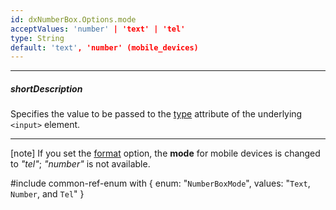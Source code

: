 ```yaml
---
id: dxNumberBox.Options.mode
acceptValues: 'number' | 'text' | 'tel'
type: String
default: 'text', 'number' (mobile_devices)
---
```

---
##### shortDescription
Specifies the value to be passed to the <a href="http://www.w3schools.com/tags/att_input_type.asp" target="_blank">type</a> attribute of the underlying `<input>` element.

---
[note] If you set the [format](/Documentation/ApiReference/UI_Widgets/dxNumberBox/Configuration/#format) option, the **mode** for mobile devices is changed to *"tel"*; *"number"* is not available.

#include common-ref-enum with {
    enum: "`NumberBoxMode`",
    values: "`Text`, `Number`, and `Tel`"
}